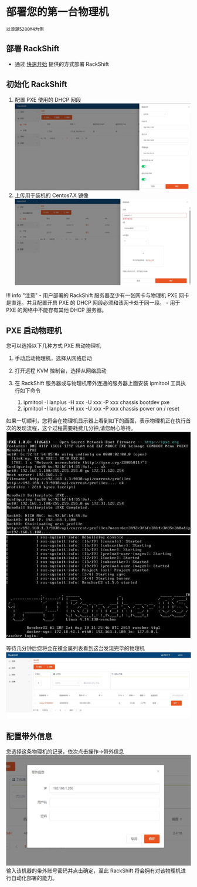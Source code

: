 # 部署您的第一台物理机
    以浪潮5280M4为例

## 部署 RackShift
- 通过 [快速开始](quick_start.md) 提供的方式部署 RackShift

## 初始化 RackShift
1. 配置 PXE 使用的 DHCP 网段
![runnob](./static/wizard/subnet.jpg) 
2. 上传用于装机的 Centos7.X 镜像
![runnob](./static/wizard/image.jpg)

!!! info "注意"
    - 用户部署的 RackShift 服务器至少有一张网卡与物理机 PXE 网卡是直连。并且配置开启 PXE 的 DHCP 网段必须和该网卡处于同一段。
    - 用于 PXE 的网络中不能存有其他 DHCP 服务器。 

## PXE 启动物理机
您可以选择以下几种方式 PXE 启动物理机  

1. 手动启动物理机，选择从网络启动
2. 打开远程 KVM 控制台，选择从网络启动
3. 在 RackShift 服务器或与物理机带外连通的服务器上面安装 ipmitool 工具执行如下命令  
  
    1. ipmitool -I lanplus -H xxx -U xxx -P xxx chassis bootdev pxe  
    2. ipmitool -I lanplus -H xxx -U xxx -P xxx chassis power on / reset

如果一切顺利，您将会在物理机显示器上看到如下的画面，表示物理机正在执行首次的发现流程，这个过程需要耗费几分钟,请您耐心等待。  
![runnob](./static/wizard/pxe1.jpg)
![runnob](./static/wizard/pxe2.jpg)

等待几分钟后您将会在裸金属列表看到这台发现完毕的物理机
![runnob](./static/wizard/pm1.jpg)
## 配置带外信息
您选择这条物理机的记录，依次点击操作->带外信息
![runnob](./static/wizard/obm.jpg)
输入该机器的带外账号密码并点击确定，至此 RackShift 将会拥有对该物理机进行自动化部署的能力。
    

